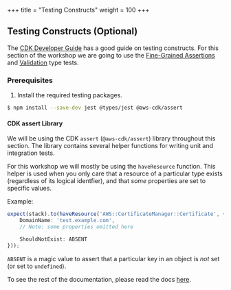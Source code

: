 +++
title = "Testing Constructs"
weight = 100
+++

## Testing Constructs (Optional)

The [CDK Developer Guide](https://docs.aws.amazon.com/cdk/latest/guide/testing.html) has a good guide on
testing constructs. For this section of the workshop we are going to use the [Fine-Grained Assertions](https://docs.aws.amazon.com/cdk/latest/guide/testing.html#testing_fine_grained) and [Validation](https://docs.aws.amazon.com/cdk/latest/guide/testing.html#testing_validation) type tests.

### Prerequisites

1. Install the required testing packages.

```bash
$ npm install --save-dev jest @types/jest @aws-cdk/assert
```

#### CDK assert Library

We will be using the CDK `assert` (`@aws-cdk/assert`) library throughout this section.
The library contains several helper functions for writing unit and integration tests.


For this workshop we will mostly be using the `haveResource` function. This helper is used when you
only care that a resource of a particular type exists (regardless of its logical identfier), and that _some_
properties are set to specific values.

Example:

```ts
expect(stack).to(haveResource('AWS::CertificateManager::Certificate', {
    DomainName: 'test.example.com',
    // Note: some properties omitted here

    ShouldNotExist: ABSENT
}));
```

`ABSENT` is a magic value to assert that a particular key in an object is *not* set (or set to `undefined`).

To see the rest of the documentation, please read the docs [here](https://github.com/aws/aws-cdk/blob/master/packages/%40aws-cdk/assert-internal/README.md).
